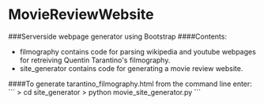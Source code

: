 # MovieReviewWebsite
###Serverside webpage generator using Bootstrap
####Contents:
<ul>
  <li>filmography contains code for parsing wikipedia and youtube webpages for retreiving Quentin Tarantino's filmography. <br/>
  <li>site_generator contains code for generating a movie review website.
</ul>
####To generate tarantino_filmography.html from the command line enter:
```
> cd site_generator
> python movie_site_generator.py
```
